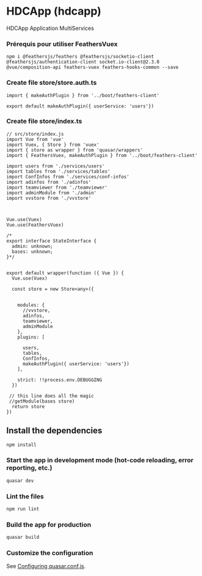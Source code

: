 # HDCApp (hdcapp)

HDCApp Application MultiServices




### Prérequis pour utiliser FeathersVuex
```
npm i @feathersjs/feathers @feathersjs/socketio-client @feathersjs/authentication-client socket.io-client@2.3.0 @vue/composition-api feathers-vuex feathers-hooks-common --save
```




### Create file **store/store.auth.ts**
```
import { makeAuthPlugin } from '../boot/feathers-client'

export default makeAuthPlugin({ userService: 'users'})
```

### Create file **store/index.ts**
```
// src/store/index.js
import Vue from 'vue'
import Vuex, { Store } from 'vuex'
import { store as wrapper } from 'quasar/wrappers'
import { FeathersVuex, makeAuthPlugin } from '../boot/feathers-client'

import users from './services/users'
import tables from './services/tables'
import ConfInfos from './services/conf-infos'
import adinfos from './adinfos'
import teamviewer from './teamviewer'
import adminModule from './admin'
import vvstore from './vvstore'



Vue.use(Vuex)
Vue.use(FeathersVuex)

/*
export interface StateInterface {
  admin: unknown;
  bases: unknown;
}*/


export default wrapper(function ({ Vue }) {
  Vue.use(Vuex)

  const store = new Store<any>({


    modules: {
      //vvstore,
      adinfos,
      teamviewer,
      adminModule
    },
    plugins: [

      users,
      tables,
      ConfInfos,
      makeAuthPlugin({ userService: 'users'})
    ],

    strict: !!process.env.DEBUGGING
  })

 // this line does all the magic
 //getModule(bases store)
  return store
})
```


## Install the dependencies
```bash
npm install
```

### Start the app in development mode (hot-code reloading, error reporting, etc.)
```bash
quasar dev
```

### Lint the files
```bash
npm run lint
```

### Build the app for production
```bash
quasar build
```

### Customize the configuration
See [Configuring quasar.conf.js](https://v1.quasar.dev/quasar-cli/quasar-conf-js).
